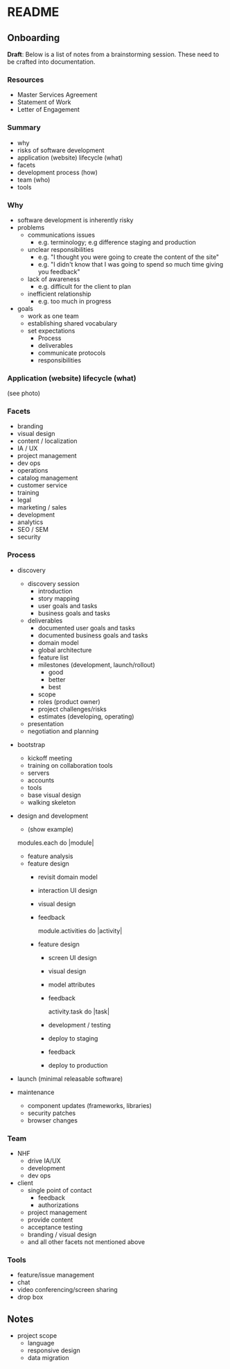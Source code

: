 # README

## Onboarding

**Draft**: Below is a list of notes from a brainstorming session. These need to be crafted into documentation.

### Resources

* Master Services Agreement
* Statement of Work
* Letter of Engagement

### Summary

* why
* risks of software development
* application \(website\) lifecycle \(what\)
* facets
* development process \(how\)
* team \(who\)
* tools

### Why

* software development is inherently risky
* problems
  * communications issues
    * e.g. terminology; e.g difference staging and production
  * unclear responsibilities
    * e.g. "I thought you were going to create the content of the site"
    * e.g. "I didn't know that I was going to spend so much time giving you feedback"
  * lack of awareness
    * e.g. difficult for the client to plan
  * inefficient relationship
    * e.g. too much in progress
* goals
  * work as one team
  * establishing shared vocabulary
  * set expectations
    * Process
    * deliverables
    * communicate protocols
    * responsibilities

### Application \(website\) lifecycle \(what\)

\(see photo\)

### Facets

* branding
* visual design
* content / localization
* IA / UX
* project management
* dev ops
* operations
* catalog management
* customer service
* training
* legal
* marketing / sales
* development
* analytics
* SEO / SEM
* security

### Process

* discovery
  * discovery session
    * introduction
    * story mapping
    * user goals and tasks
    * business goals and tasks
  * deliverables
    * documented user goals and tasks
    * documented business goals and tasks
    * domain model
    * global architecture
    * feature list
    * milestones \(development, launch/rollout\)
      * good
      * better
      * best
    * scope
    * roles \(product owner\)
    * project challenges/risks
    * estimates \(developing, operating\)
  * presentation
  * negotiation and planning
* bootstrap
  * kickoff meeting
  * training on collaboration tools
  * servers
  * accounts
  * tools
  * base visual design  
  * walking skeleton
* design and development

  * \(show example\)

  modules.each do \|module\|

  * feature analysis
  * feature design
    * revisit domain model
    * interaction UI design
    * visual design
    * feedback

      module.activities do \|activity\|

    * feature design
      * screen UI design
      * visual design
      * model attributes
      * feedback

        activity.task do \|task\|

      * development / testing
      * deploy to staging
      * feedback
      * deploy to production

* launch \(minimal releasable software\)
* maintenance
  * component updates \(frameworks, libraries\)
  * security patches
  * browser changes

### Team

* NHF
  * drive IA/UX
  * development
  * dev ops
* client
  * single point of contact
    * feedback
    * authorizations
  * project management
  * provide content
  * acceptance testing
  * branding / visual design
  * and all other facets not mentioned above

### Tools

* feature/issue management
* chat
* video conferencing/screen sharing
* drop box

## Notes

* project scope
  * language
  * responsive design
  * data migration

